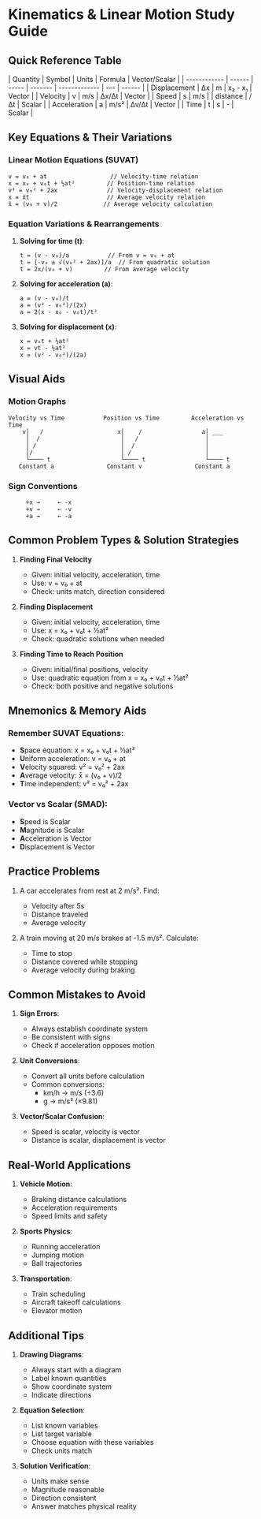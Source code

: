 # Kinematics & Linear Motion Study Guide

## Quick Reference Table

| Quantity     | Symbol | Units | Formula | Vector/Scalar |
| ------------ | ------ | ----- | ------- | ------------- | --- | ------ |
| Displacement | Δx     | m     | x₂ - x₁ | Vector        |
| Velocity     | v      | m/s   | Δx/Δt   | Vector        |
| Speed        | s      | m/s   |         | distance      | /Δt | Scalar |
| Acceleration | a      | m/s²  | Δv/Δt   | Vector        |
| Time         | t      | s     | -       | Scalar        |

## Key Equations & Their Variations

### Linear Motion Equations (SUVAT)

```
v = v₀ + at                  // Velocity-time relation
x = x₀ + v₀t + ½at²         // Position-time relation
v² = v₀² + 2ax              // Velocity-displacement relation
x = x̄t                      // Average velocity relation
x̄ = (v₀ + v)/2             // Average velocity calculation
```

### Equation Variations & Rearrangements

1. **Solving for time (t)**:

   ```
   t = (v - v₀)/a           // From v = v₀ + at
   t = [-v₀ ± √(v₀² + 2ax)]/a  // From quadratic solution
   t = 2x/(v₀ + v)         // From average velocity
   ```

2. **Solving for acceleration (a)**:

   ```
   a = (v - v₀)/t
   a = (v² - v₀²)/(2x)
   a = 2(x - x₀ - v₀t)/t²
   ```

3. **Solving for displacement (x)**:
   ```
   x = v₀t + ½at²
   x = vt - ½at²
   x = (v² - v₀²)/(2a)
   ```

## Visual Aids

### Motion Graphs

```
Velocity vs Time           Position vs Time         Acceleration vs Time
    v│   /                     x│    /                 a│ ___
     │  /                       │   /                   │
     │ /                        │  /                    │
     │/                         │ /                     │
     └──── t                    └──── t                 └──── t
   Constant a               Constant v               Constant a
```

### Sign Conventions

```
     +x →     ← -x
     +v →     ← -v
     +a →     ← -a
```

## Common Problem Types & Solution Strategies

1. **Finding Final Velocity**

   - Given: initial velocity, acceleration, time
   - Use: v = v₀ + at
   - Check: units match, direction considered

2. **Finding Displacement**

   - Given: initial velocity, acceleration, time
   - Use: x = x₀ + v₀t + ½at²
   - Check: quadratic solutions when needed

3. **Finding Time to Reach Position**
   - Given: initial/final positions, velocity
   - Use: quadratic equation from x = x₀ + v₀t + ½at²
   - Check: both positive and negative solutions

## Mnemonics & Memory Aids

### Remember SUVAT Equations:

- **S**pace equation: x = x₀ + v₀t + ½at²
- **U**niform acceleration: v = v₀ + at
- **V**elocity squared: v² = v₀² + 2ax
- **A**verage velocity: x̄ = (v₀ + v)/2
- **T**ime independent: v² = v₀² + 2ax

### Vector vs Scalar (SMAD):

- **S**peed is Scalar
- **M**agnitude is Scalar
- **A**cceleration is Vector
- **D**isplacement is Vector

## Practice Problems

1. A car accelerates from rest at 2 m/s². Find:

   - Velocity after 5s
   - Distance traveled
   - Average velocity

2. A train moving at 20 m/s brakes at -1.5 m/s². Calculate:
   - Time to stop
   - Distance covered while stopping
   - Average velocity during braking

## Common Mistakes to Avoid

1. **Sign Errors**:

   - Always establish coordinate system
   - Be consistent with signs
   - Check if acceleration opposes motion

2. **Unit Conversions**:

   - Convert all units before calculation
   - Common conversions:
     - km/h → m/s (÷3.6)
     - g → m/s² (×9.81)

3. **Vector/Scalar Confusion**:
   - Speed is scalar, velocity is vector
   - Distance is scalar, displacement is vector

## Real-World Applications

1. **Vehicle Motion**:

   - Braking distance calculations
   - Acceleration requirements
   - Speed limits and safety

2. **Sports Physics**:

   - Running acceleration
   - Jumping motion
   - Ball trajectories

3. **Transportation**:
   - Train scheduling
   - Aircraft takeoff calculations
   - Elevator motion

## Additional Tips

1. **Drawing Diagrams**:

   - Always start with a diagram
   - Label known quantities
   - Show coordinate system
   - Indicate directions

2. **Equation Selection**:

   - List known variables
   - List target variable
   - Choose equation with these variables
   - Check units match

3. **Solution Verification**:
   - Units make sense
   - Magnitude reasonable
   - Direction consistent
   - Answer matches physical reality
